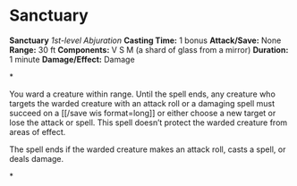 # Sanctuary

**Sanctuary**
_1st-level Abjuration_
**Casting Time:** 1 bonus
**Attack/Save:** None
**Range:** 30 ft
**Components:** V S M (a shard of glass from a mirror)
**Duration:** 1 minute
**Damage/Effect:** Damage

*<p>You ward a creature within range. Until the spell ends, any creature who targets the warded creature with an attack roll or a damaging spell must succeed on a [[/save wis format=long]] or either choose a new target or lose the attack or spell. This spell doesn’t protect the warded creature from areas of effect.

The spell ends if the warded creature makes an attack roll, casts a spell, or deals damage.</p>*